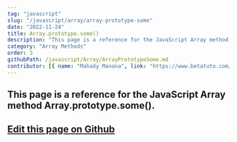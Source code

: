 ```yaml
---
tag: "javascript"
slug: "/javascript/array/array-prototype-some"
date: "2022-11-24"
title: Array.prototype.some()
description: "This page is a reference for the JavaScript Array method Array.prototype.some()."
category: "Array Methods"
order: 3
githubPath: /javascript/Array/ArrayPrototypeSome.md
contributor: [{ name: "Mahady Manana", link: "https://www.betatuto.com/" }]
---
```



## This page is a reference for the JavaScript Array method Array.prototype.some().

## <a href="https://github.com/mahady-manana/betatuto-docs/tree/main/docs/javascript/Array/ArrayPrototypeSome.md" target="_blank">Edit this page on Github</a>

